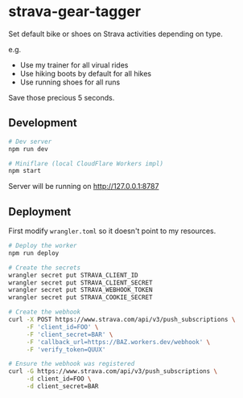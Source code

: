 # strava-gear-tagger

Set default bike or shoes on Strava activities depending on type.

e.g.

- Use my trainer for all virual rides
- Use hiking boots by default for all hikes
- Use running shoes for all runs

Save those precious 5 seconds.

## Development

``` sh
# Dev server
npm run dev

# Miniflare (local CloudFlare Workers impl)
npm start
```

Server will be running on http://127.0.0.1:8787

## Deployment

First modify `wrangler.toml` so it doesn't point to my resources.

``` sh
# Deploy the worker
npm run deploy

# Create the secrets
wrangler secret put STRAVA_CLIENT_ID
wrangler secret put STRAVA_CLIENT_SECRET
wrangler secret put STRAVA_WEBHOOK_TOKEN
wrangler secret put STRAVA_COOKIE_SECRET

# Create the webhook
curl -X POST https://www.strava.com/api/v3/push_subscriptions \
     -F 'client_id=FOO' \
     -F 'client_secret=BAR' \
     -F 'callback_url=https://BAZ.workers.dev/webhook' \
     -F 'verify_token=QUUX'

# Ensure the webhook was registered
curl -G https://www.strava.com/api/v3/push_subscriptions \
     -d client_id=FOO \
     -d client_secret=BAR
```
